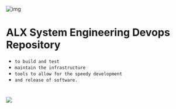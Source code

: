 ![img](https://assets.imaginablefutures.com/media/images/ALX_Logo.max-200x150.png)
# ALX System Engineering Devops Repository
- `to build and test`
- `maintain the infrastructure`
- `tools to allow for the speedy development`
- `and release of software.`

#
![](https://shalb.com/wp-content/uploads/2019/11/Devops1-1024x669.jpeg)
